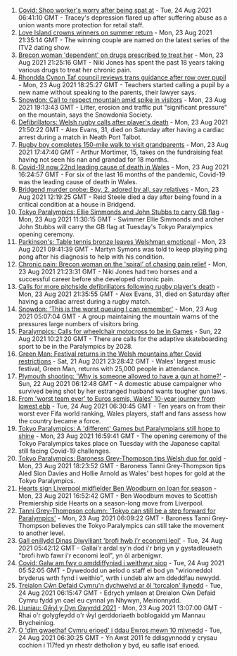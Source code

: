 1. [Covid: Shop worker's worry after being spat at](https://www.bbc.co.uk/news/uk-wales-58305333) - Tue, 24 Aug 2021 06:41:10 GMT - Tracey's depression flared up after suffering abuse as a union wants more protection for retail staff.
2. [Love Island crowns winners on summer return](https://www.bbc.co.uk/news/entertainment-arts-58306258) - Mon, 23 Aug 2021 21:35:14 GMT - The winning couple are named on the latest series of the ITV2 dating show.
3. [Brecon woman 'dependent' on drugs prescribed to treat her](https://www.bbc.co.uk/news/uk-wales-57999182) - Mon, 23 Aug 2021 21:25:16 GMT - Niki Jones has spent the past 18 years taking various drugs to treat her chronic pain.
4. [Rhondda Cynon Taf council reviews trans guidance after row over pupil](https://www.bbc.co.uk/news/uk-wales-58305271) - Mon, 23 Aug 2021 18:25:27 GMT - Teachers started calling a pupil by a new name without speaking to the parents, their lawyer says.
5. [Snowdon: Call to respect mountain amid spike in visitors](https://www.bbc.co.uk/news/uk-wales-58283816) - Mon, 23 Aug 2021 19:13:43 GMT - Litter, erosion and traffic put "significant pressure" on the mountain, says the Snowdonia Society.
6. [Defibrillators: Welsh rugby calls after player's death](https://www.bbc.co.uk/news/uk-wales-58302827) - Mon, 23 Aug 2021 21:50:22 GMT - Alex Evans, 31, died on Saturday after having a cardiac arrest during a match in Neath Port Talbot.
7. [Rugby boy completes 150-mile walk to visit grandparents](https://www.bbc.co.uk/news/uk-england-coventry-warwickshire-58308921) - Mon, 23 Aug 2021 17:47:40 GMT - Arthur Mortimer, 15, takes on the fundraising feat having not seen his nan and grandad for 18 months.
8. [Covid-19 now 22nd leading cause of death in Wales](https://www.bbc.co.uk/news/uk-wales-58304855) - Mon, 23 Aug 2021 16:24:57 GMT - For six of the last 16 months of the pandemic, Covid-19 was the leading cause of death in Wales.
9. [Bridgend murder probe: Boy, 2, adored by all, say relatives](https://www.bbc.co.uk/news/uk-wales-58305253) - Mon, 23 Aug 2021 12:19:25 GMT - Reid Steele died a day after being found in a critical condition at a house in Bridgend.
10. [Tokyo Paralympics: Ellie Simmonds and John Stubbs to carry GB flag](https://www.bbc.co.uk/sport/disability-sport/58303759) - Mon, 23 Aug 2021 11:30:15 GMT - Swimmer Ellie Simmonds and archer John Stubbs will carry the GB flag at Tuesday's Tokyo Paralympics opening ceremony.
11. [Parkinson's: Table tennis bronze leaves Welshman emotional](https://www.bbc.co.uk/news/uk-wales-58303655) - Mon, 23 Aug 2021 09:41:39 GMT - Martyn Symons was told to keep playing ping pong after his diagnosis to help with his condition.
12. [Chronic pain: Brecon woman on the 'spiral' of chasing pain relief](https://www.bbc.co.uk/news/uk-wales-58308584) - Mon, 23 Aug 2021 21:23:31 GMT - Niki Jones had two horses and a successful career before she developed chronic pain.
13. [Calls for more pitchside defibrillators following rugby player's death](https://www.bbc.co.uk/news/uk-wales-58311525) - Mon, 23 Aug 2021 21:35:55 GMT - Alex Evans, 31, died on Saturday after having a cardiac arrest during a rugby match.
14. [Snowdon: 'This is the worst queuing I can remember'](https://www.bbc.co.uk/news/uk-wales-58284171) - Mon, 23 Aug 2021 05:07:04 GMT - A group maintaining the mountain warns of the pressures large numbers of visitors bring.
15. [Paralympics: Calls for wheelchair motocross to be in Games](https://www.bbc.co.uk/news/uk-england-manchester-58297582) - Sun, 22 Aug 2021 10:21:20 GMT - There are calls for the adaptive skateboarding sport to be in the Paralympics by 2028.
16. [Green Man: Festival returns in the Welsh mountains after Covid restrictions](https://www.bbc.co.uk/news/entertainment-arts-58282999) - Sat, 21 Aug 2021 23:28:42 GMT - Wales' largest music festival, Green Man, returns with 25,000 people in attendance.
17. [Plymouth shooting: 'Why is someone allowed to have a gun at home?'](https://www.bbc.co.uk/news/uk-wales-58283814) - Sun, 22 Aug 2021 06:12:48 GMT - A domestic abuse campaigner who survived being shot by her estranged husband wants tougher gun laws.
18. [From 'worst team ever' to Euros semis, Wales' 10-year journey from lowest ebb](https://www.bbc.co.uk/sport/football/58308453) - Tue, 24 Aug 2021 06:30:45 GMT - Ten years on from their worst ever Fifa world ranking, Wales players, staff and fans assess how the country became a force.
19. [Tokyo Paralympics: A 'different' Games but Paralympians still hope to shine](https://www.bbc.co.uk/sport/disability-sport/58306545) - Mon, 23 Aug 2021 16:59:41 GMT - The opening ceremony of the Tokyo Paralympics takes place on Tuesday with the Japanese capital still facing Covid-19 challenges.
20. [Tokyo Paralympics: Baroness Grey-Thompson tips Welsh duo for gold](https://www.bbc.co.uk/sport/av/disability-sport/58310373) - Mon, 23 Aug 2021 18:23:52 GMT - Baroness Tanni Grey-Thompson tips Aled Sion Davies and Hollie Arnold as Wales' best hopes for gold at the Tokyo Paralympics.
21. [Hearts sign Liverpool midfielder Ben Woodburn on loan for season](https://www.bbc.co.uk/sport/football/58309178) - Mon, 23 Aug 2021 16:52:42 GMT - Ben Woodburn moves to Scottish Premiership side Hearts on a season-long move from Liverpool.
22. [Tanni Grey-Thompson column: 'Tokyo can still be a step forward for Paralympics'](https://www.bbc.co.uk/sport/disability-sport/58266243) - Mon, 23 Aug 2021 06:09:22 GMT - Baroness Tanni Grey-Thompson believes the Tokyo Paralympics can still take the movement to another level.
23. [Gall enillydd Dinas Diwylliant 'brofi hwb i'r economi leol'](https://www.bbc.co.uk/newyddion/58299399) - Tue, 24 Aug 2021 05:42:12 GMT - Gallai'r ardal sy'n dod i'r brig yn y gystadleuaeth "brofi hwb fawr i'r economi leol", yn ôl arbenigwr.
24. [Covid: Galw am fwy o amddiffyniad i weithwyr siop](https://www.bbc.co.uk/newyddion/58299400) - Tue, 24 Aug 2021 05:52:05 GMT - Dywedodd un aelod o staff ei bod yn "wirioneddol bryderus wrth fynd i weithio", wrth i undeb alw am ddeddfau newydd.
25. [Treialon Cŵn Defaid Cymru'n dychwelyd ar ôl 'torcalon' llynedd](https://www.bbc.co.uk/newyddion/58287369) - Tue, 24 Aug 2021 06:15:47 GMT - Edrych ymlaen at Dreialon Cŵn Defaid Cymru fydd yn cael eu cynnal yn Nhywyn, Meirionnydd.
26. [Lluniau: Gŵyl y Dyn Gwyrdd 2021](https://www.bbc.co.uk/newyddion/58305385) - Mon, 23 Aug 2021 13:07:00 GMT - Rhai o'r golygfeydd o'r ŵyl gerddoriaeth boblogaidd ym Mannau Brycheiniog.
27. [O 'dîm gwaethaf Cymru erioed' i ddau Ewros mewn 10 mlynedd](https://www.bbc.co.uk/newyddion/58308452) - Tue, 24 Aug 2021 06:30:25 GMT - Yn Awst 2011 fe ddisgynnodd y crysau cochion i 117fed yn rhestr detholion y byd, eu safle isaf erioed.
